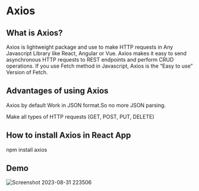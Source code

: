 # Axios

## What is Axios?
Axios is lightweight package and use to make HTTP requests in Any Javascript Library like React, Angular or Vue. Axios makes it easy to send asynchronous HTTP requests to REST endpoints and perform CRUD operations. If you use Fetch method in Javascript, Axios is the “Easy to use” Version of Fetch.


## Advantages of using Axios
Axios by default Work in JSON format.So no more JSON parsing.

Make all types of HTTP requests (GET, POST, PUT, DELETE)

## How to install Axios in React App
npm install axios

## Demo

![Screenshot 2023-08-31 223506](https://github.com/Satyam-Rai-1/axios/assets/114327173/e91e2c55-e28c-4b70-82ea-5e75e56530f0)
